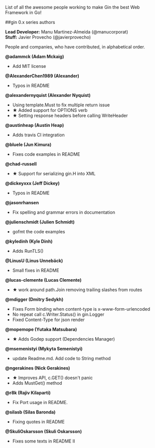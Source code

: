 List of all the awesome people working to make Gin the best Web Framework in Go!



##gin 0.x series authors

**Lead Developer:**  Manu Martinez-Almeida (@manucorporat)  
**Stuff:**
Javier Provecho (@javierprovecho)

People and companies, who have contributed, in alphabetical order.

**@adammck (Adam Mckaig)**
- Add MIT license


**@AlexanderChen1989 (Alexander)**
- Typos in README


**@alexandernyquist (Alexander Nyquist)**
- Using template.Must to fix multiple return issue
- ★ Added support for OPTIONS verb
- ★ Setting response headers before calling WriteHeader


**@austinheap (Austin Heap)**
- Adds travis CI integration


**@bluele (Jun Kimura)**
- Fixes code examples in README


**@chad-russell**
- ★ Support for serializing gin.H into XML


**@dickeyxxx (Jeff Dickey)**
- Typos in README


**@jasonrhansen**
- Fix spelling and grammar errors in documentation


**@julienschmidt (Julien Schmidt)**
- gofmt the code examples


**@kyledinh (Kyle Dinh)**
- Adds RunTLS()


**@LinusU (Linus Unnebäck)**
- Small fixes in README


**@lucas-clemente (Lucas Clemente)**
- ★ work around path.Join removing trailing slashes from routes


**@mdigger (Dmitry Sedykh)**
- Fixes Form binding when content-type is x-www-form-urlencoded
- No repeat call c.Writer.Status() in gin.Logger
- Fixed Content-Type for json render


**@mopemope (Yutaka Matsubara)**
- ★ Adds Godep support (Dependencies Manager)


**@msemenistyi (Mykyta Semenistyi)**
- update Readme.md. Add code to String method


**@ngerakines (Nick Gerakines)**
- ★ Improves API, c.GET() doesn't panic
- Adds MustGet() method


**@r8k (Rajiv Kilaparti)**
- Fix Port usage in README.


**@silasb (Silas Baronda)**
- Fixing quotes in README


**@SkuliOskarsson (Skuli Oskarsson)**
- Fixes some texts in README II